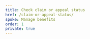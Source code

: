 ```yaml
---
title: Check claim or appeal status
href: /claim-or-appeal-status/
spoke: Manage benefits
order: 1
private: true
---
```

